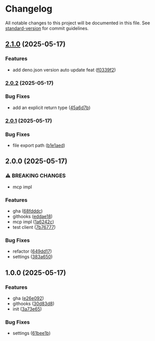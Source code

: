 # Changelog

All notable changes to this project will be documented in this file. See [standard-version](https://github.com/conventional-changelog/standard-version) for commit guidelines.

## [2.1.0](https://github.com/sakupi01/mcp-saba/compare/v2.0.2...v2.1.0) (2025-05-17)


### Features

* add deno.json version auto update feat ([f0339f2](https://github.com/sakupi01/mcp-saba/commit/f0339f2e5843075fbe5f39d6b8c38801c720f377))

### [2.0.2](https://github.com/sakupi01/mcp-saba/compare/v2.0.1...v2.0.2) (2025-05-17)


### Bug Fixes

* add an explicit return type ([45a6d7b](https://github.com/sakupi01/mcp-saba/commit/45a6d7b7f9bd389eb35c40870ab2463e0ba892b2))

### [2.0.1](https://github.com/sakupi01/mcp-saba/compare/v2.0.0...v2.0.1) (2025-05-17)


### Bug Fixes

* file export path ([b1e1aed](https://github.com/sakupi01/mcp-saba/commit/b1e1aed7c01595468893c1e6bda846b6ea84527f))

## 2.0.0 (2025-05-17)


### ⚠ BREAKING CHANGES

* mcp impl

### Features

* gha ([68fdddc](https://github.com/sakupi01/mcp-saba/commit/68fdddc9f12b68160613c05fdd4f1a121fb76da4))
* githooks ([eddae18](https://github.com/sakupi01/mcp-saba/commit/eddae18247b4944bd092941f2b77001bdaf23cee))
* mcp impl ([1a6242c](https://github.com/sakupi01/mcp-saba/commit/1a6242c106167e872bb6f817caa4cb5b59303036))
* test client ([7b76777](https://github.com/sakupi01/mcp-saba/commit/7b7677741e2768eb5c7dda4d1042587757ff72af))


### Bug Fixes

* refactor ([649dd17](https://github.com/sakupi01/mcp-saba/commit/649dd17184086e401819a0f5322f892c85c7da64))
* settings ([383a650](https://github.com/sakupi01/mcp-saba/commit/383a6502dc830ee38b032ad56c03bd14e371ebac))

## 1.0.0 (2025-05-17)


### Features

* gha ([e26e092](https://github.com/sakupi01/mcp-saba/commit/e26e0929cf91f54fd6b7e26241f84f31f2df618e))
* githooks ([30d83d8](https://github.com/sakupi01/mcp-saba/commit/30d83d85024f62dbb6307a8fab6c4662ade527cf))
* init ([3a73e65](https://github.com/sakupi01/mcp-saba/commit/3a73e65ce338d1c832ccaa53cce6bf093ae18746))


### Bug Fixes

* settings ([61bee1b](https://github.com/sakupi01/mcp-saba/commit/61bee1bdf3fa9fdb43a5aa0cac8248817b41d403))
